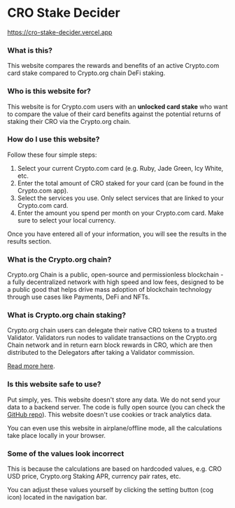 # CRO Stake Decider

https://cro-stake-decider.vercel.app
### What is this?

This website compares the rewards and benefits of an active Crypto.com card stake compared to Crypto.org chain DeFi staking.

### Who is this website for?

This website is for Crypto.com users with an **unlocked card stake** who want to compare the value of their card benefits against the potential returns of staking their CRO via the Crypto.org chain.

### How do I use this website?

Follow these four simple steps:

1.  Select your current Crypto.com card (e.g. Ruby, Jade Green, Icy White, etc.
2.  Enter the total amount of CRO staked for your card (can be found in the Crypto.com app).
3.  Select the services you use. Only select services that are linked to your Crypto.com card.
4.  Enter the amount you spend per month on your Crypto.com card. Make sure to select your local currency.

Once you have entered all of your information, you will see the results in the results section.

### What is the Crypto.org chain?

Crypto.org Chain is a public, open-source and permissionless blockchain - a fully decentralized network with high speed and low fees, designed to be a public good that helps drive mass adoption of blockchain technology through use cases like Payments, DeFi and NFTs.

### What is Crypto.org chain staking?

Crypto.org chain users can delegate their native CRO tokens to a trusted Validator. Validators run nodes to validate transactions on the Crypto.org Chain network and in return earn block rewards in CRO, which are then distributed to the Delegators after taking a Validator commission.

[Read more here](https://help.crypto.com/en/articles/5015391-all-about-crypto-org-chain-cro-staking-on-defi-earn).

### Is this website safe to use?

Put simply, yes. This website doesn't store any data. We do not send your data to a backend server. The code is fully open source (you can check the [GitHub repo](https://github.com/aprea/cro-stake-decider)). This website doesn't use cookies or track analytics data.

You can even use this website in airplane/offline mode, all the calculations take place locally in your browser.

### Some of the values look incorrect

This is because the calculations are based on hardcoded values, e.g. CRO USD price, Crypto.org Staking APR, currency pair rates, etc.

You can adjust these values yourself by clicking the setting button (cog icon) located in the navigation bar.
